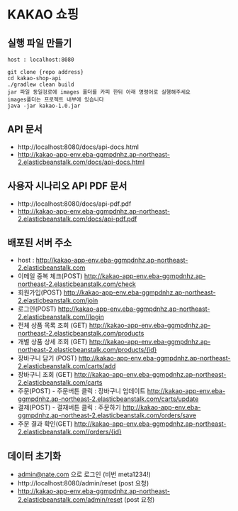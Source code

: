 # KAKAO 쇼핑

## 실행 파일 만들기
```text
host : localhost:8080

git clone {repo address}
cd kakao-shop-api
./gradlew clean build
jar 파일 동일겅로에 images 폴더를 카피 한뒤 아래 명령어로 실행해주세요
images폴더는 프로젝트 내부에 있습니다
java -jar kakao-1.0.jar
```

## API 문서
- http://localhost:8080/docs/api-docs.html
- http://kakao-app-env.eba-ggmpdnhz.ap-northeast-2.elasticbeanstalk.com/docs/api-docs.html

## 사용자 시나리오 API PDF 문서
- http://localhost:8080/docs/api-pdf.pdf
- http://kakao-app-env.eba-ggmpdnhz.ap-northeast-2.elasticbeanstalk.com/docs/api-pdf.pdf

## 배포된 서버 주소
- host : http://kakao-app-env.eba-ggmpdnhz.ap-northeast-2.elasticbeanstalk.com
- 이메일 중복 체크(POST) http://kakao-app-env.eba-ggmpdnhz.ap-northeast-2.elasticbeanstalk.com/check
- 회원가입(POST) http://kakao-app-env.eba-ggmpdnhz.ap-northeast-2.elasticbeanstalk.com/join
- 로그인(POST) http://kakao-app-env.eba-ggmpdnhz.ap-northeast-2.elasticbeanstalk.com//login
- 전체 상품 목록 조회 (GET) http://kakao-app-env.eba-ggmpdnhz.ap-northeast-2.elasticbeanstalk.com/products
- 개별 상품 상세 조회 (GET) http://kakao-app-env.eba-ggmpdnhz.ap-northeast-2.elasticbeanstalk.com/products/{id}
- 장바구니 담기 (POST) http://kakao-app-env.eba-ggmpdnhz.ap-northeast-2.elasticbeanstalk.com/carts/add
- 장바구니 조회 (GET) http://kakao-app-env.eba-ggmpdnhz.ap-northeast-2.elasticbeanstalk.com/carts
- 주문(POST) - 주문버튼 클릭 : 장바구니 업데이트 http://kakao-app-env.eba-ggmpdnhz.ap-northeast-2.elasticbeanstalk.com/carts/update
- 결제(POST) - 결재버튼 클릭 : 주문하기 http://kakao-app-env.eba-ggmpdnhz.ap-northeast-2.elasticbeanstalk.com/orders/save
- 주문 결과 확인(GET) http://kakao-app-env.eba-ggmpdnhz.ap-northeast-2.elasticbeanstalk.com//orders/{id}

## 데이터 초기화
- admin@nate.com 으로 로그인 (비번 meta1234!)
- http://localhost:8080/admin/reset (post 요청)
- http://kakao-app-env.eba-ggmpdnhz.ap-northeast-2.elasticbeanstalk.com/admin/reset (post 요청)
